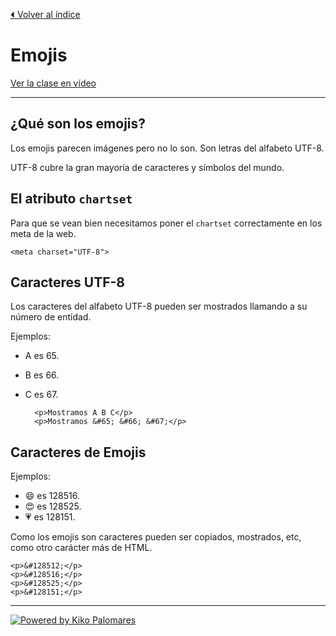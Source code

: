 [⏴ Volver al índice](../../README.md#índice-del-curso)

# Emojis

[Ver la clase en vídeo](https://kikopalomares.com/clases/como-anadir-emojis-en-html)

_____

## ¿Qué son los emojis?

Los emojis parecen imágenes pero no lo son. Son letras del alfabeto UTF-8.

UTF-8 cubre la gran mayoría de caracteres y símbolos del mundo.

## El atributo `chartset`

Para que se vean bien necesitamos poner el `chartset` correctamente en los meta de la web.

    <meta charset="UTF-8">

## Caracteres UTF-8

Los caracteres del alfabeto UTF-8 pueden ser mostrados llamando a su número de entidad.

Ejemplos:

- A es 65.
- B es 66.
- C es 67.

        <p>Mostramos A B C</p>
        <p>Mostramos &#65; &#66; &#67;</p>

## Caracteres de Emojis

Ejemplos:

- 😄 es 128516.
- 😍 es 128525.
- 💗 es 128151.

Como los emojis son caracteres pueden ser copiados, mostrados, etc, como otro carácter más de HTML.

    <p>&#128512;</p>
    <p>&#128516;</p>
    <p>&#128525;</p>
    <p>&#128151;</p>

------------
[![Powered by Kiko Palomares](https://img.shields.io/badge/-Powered%20by%20Kiko%20Palomares-red)](https://kikopalomares.com/)